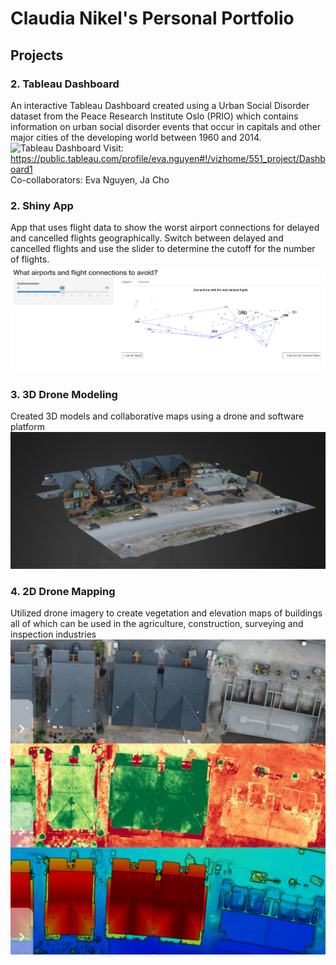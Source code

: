 # Claudia Nikel's Personal Portfolio

## Projects

### 2. Tableau Dashboard
An interactive Tableau Dashboard created using a Urban Social Disorder dataset from the Peace Research Institute Oslo (PRIO) which contains information on urban social disorder events that occur in capitals and other major cities of the developing world between 1960 and 2014. <br/>
![Tableau Dashboard](Tableau_dashboard.png)
Visit: https://public.tableau.com/profile/eva.nguyen#!/vizhome/551_project/Dashboard1 <br/>
Co-collaborators: Eva Nguyen, Ja Cho

### 2. Shiny App
App that uses flight data to show the worst airport connections for delayed and cancelled flights geographically. Switch between delayed and cancelled flights and use the slider to determine the cutoff for the number of flights. <br/>
![ShinyApp](images/ShinyApp.png)

### 3. 3D Drone Modeling
Created 3D models and collaborative maps using a drone and software platform
![3Dmodel](images/3Dmodel.png)
### 4. 2D Drone Mapping
Utilized drone imagery to create vegetation and elevation maps of buildings all of which can be used in the agriculture, construction, surveying and inspection industries 
![2Dmaps](images/3Dmaps.jpeg)
